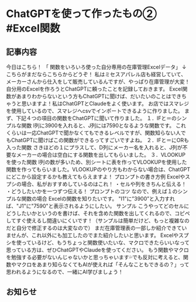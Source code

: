 # ChatGPTを使って作ったもの② #Excel関数

## 記事内容
今日はこちら！
「
関数をいろいろ使った自分専用の在庫管理Excelデータ」
↓こちらがまだならこちらからどうぞ！
私はミセスアパレル店も経営していて、メーカーさんから仕入をして販売しているんですが、やっぱり在庫管理が大変！
自分用のExcelを作ろうとChatGPTに頼ったことを記録しておきます。
Excel関数があまりわからないという方もChatGPTに聞けば、だいたいのことはできちゃうと思いますよ！私はChatGPTとClaudeをよく使います。
お店ではスマレジを使用しているので、スマレジへcsvでインポートできるように作りました。
まず、下記４つの項目の関数をChatGPTに聞いて作りました。
１．IFと＝のシンプルな関数
I列に3900を入れると、J列には7590となるような関数です。
これくらいは一応ChatGPTで聞かなくてもできるレベルですが、関数知らない人でもChatGPTに聞けばこの関数ができるってすごいですよね。
２．IFと＝にORも入った関数
さきほどの１にプラスして、D列にメーカー名を入れると、J列が不要なメーカーの場合は空白にする関数を出してもらいました。
３．VLOOKUPを使った関数
I列の数が多いため、別シートに表を作ってVLOOKUPを使用した関数を作ってもらいました。VLOOKUPのやり方もわからない場合は、ChatGPTにどこから設定するかも教えてもらえますよ！
プロンプトの書き方例
Excelやスプシの場合、私がおすすめしているのはこれ！
・セルや列をきちんと伝える！
・どうしたいかを一つずつ伝える！
プロンプトのコツ
なので、例えば１のシンプルな関数の場合
Excelの関数を知りたいです。
"I1"に”3900”と入力すれば、"J1"に"7590"と表示されるようにしたい。
サンプル
こうやってどのセルにどうしたいかというのを書けば、それを含めた関数を出してくれるので、コピペしてすぐ使えるし間違いにくいです！（サンプルは簡単だけど、もっと複雑なのだと自分で修正するのは大変なので）
まだ在庫管理表の一部しか紹介できていませんが、これ以外にも加工したのでまた紹介したいと思います。
Excelやスプシを使っているけど、もうちょっと関数使いたいな、マクロできたらいいなって思っている方は、ぜひChatGPTやClaudeを使ってください。
もう関数やマクロを勉強する必要がないんじゃないかと思っちゃいます💦でも反対に考えると、関数やマクロをあまり知らなくてもAIが使えれば「そんなこともできるの？」って思われるようになるので、一緒にAI学びましょう！

## お知らせ
